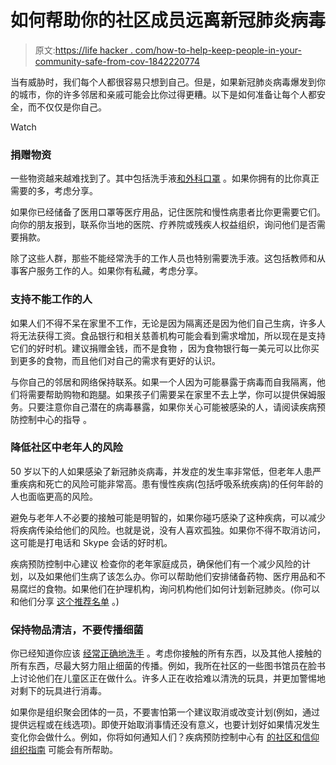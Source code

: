 # 如何帮助你的社区成员远离新冠肺炎病毒

> 原文:[https://life hacker . com/how-to-help-keep-people-in-your-community-safe-from-cov-1842220774](https://lifehacker.com/how-to-help-keep-people-in-your-community-safe-from-cov-1842220774)

当有威胁时，我们每个人都很容易只想到自己。但是，如果新冠肺炎病毒爆发到你的城市，你的许多邻居和亲戚可能会比你过得更糟。以下是如何准备让每个人都安全，而不仅仅是你自己。

Watch

### 捐赠物资

一些物资越来越难找到了。其中包括洗手液[和外科口罩](https://lifehacker.com/quit-buying-coronavirus-masks-you-dont-need-1841521105) 。如果你拥有的比你真正需要的多，考虑分享。

如果你已经储备了医用口罩等医疗用品，记住医院和慢性病患者比你更需要它们。向你的朋友报到，联系你当地的医院、疗养院或残疾人权益组织，询问他们是否需要捐款。

除了这些人群，那些不能经常洗手的工作人员也特别需要洗手液。这包括教师和从事客户服务工作的人。如果你有私藏，考虑分享。

### 支持不能工作的人

如果人们不得不呆在家里不工作，无论是因为隔离还是因为他们自己生病，许多人将无法获得工资。食品银行和相关慈善机构可能会看到需求增加，所以现在是支持它们的好时机。建议捐赠金钱，而不是食物 ，因为食物银行每一美元可以比你买到更多的食物，而且他们对自己的需求有更好的认识。

与你自己的邻居和网络保持联系。如果一个人因为可能暴露于病毒而自我隔离，他们将需要帮助购物和跑腿。如果孩子们需要呆在家里不去上学，你可以提供保姆服务。只要注意你自己潜在的病毒暴露，如果你关心可能被感染的人，请阅读疾病预防控制中心的指导 。

### 降低社区中老年人的风险

50 岁以下的人如果感染了新冠肺炎病毒，并发症的发生率非常低，但老年人患严重疾病和死亡的风险可能非常高。患有慢性疾病(包括呼吸系统疾病)的任何年龄的人也面临更高的风险。

避免与老年人不必要的接触可能是明智的，如果你碰巧感染了这种疾病，可以减少将疾病传染给他们的风险。也就是说，没有人喜欢孤独。如果你不得不取消访问，这可能是打电话和 Skype 会话的好时机。

疾病预防控制中心建议 检查你的老年家庭成员，确保他们有一个减少风险的计划，以及如果他们生病了该怎么办。你可以帮助他们安排储备药物、医疗用品和不易腐烂的食物。如果他们在护理机构，询问机构他们如何计划新冠肺炎。(你可以和他们分享 [这个推荐名单](https://www.cdc.gov/coronavirus/2019-ncov/healthcare-facilities/prevent-spread-in-long-term-care-facilities.html) 。)

### 保持物品清洁，不要传播细菌

你已经知道你应该 [经常正确地洗手](https://vitals.lifehacker.com/how-to-actually-wash-germs-off-your-hands-1838626406) 。考虑你接触的所有东西，以及其他人接触的所有东西，尽最大努力阻止细菌的传播。例如，我所在社区的一些图书馆员在脸书上讨论他们在儿童区正在做什么。许多人正在收拾难以清洗的玩具，并更加警惕地对剩下的玩具进行消毒。

如果你是组织聚会团体的一员，不要害怕第一个建议取消或改变计划(例如，通过提供远程或在线选项)。即使开始取消事情还没有意义，也要计划好如果情况发生变化你会做什么。例如，你将如何通知人们？疾病预防控制中心有 [的社区和信仰组织指南](https://www.cdc.gov/coronavirus/2019-ncov/community/organizations/checklist.html) 可能会有所帮助。
